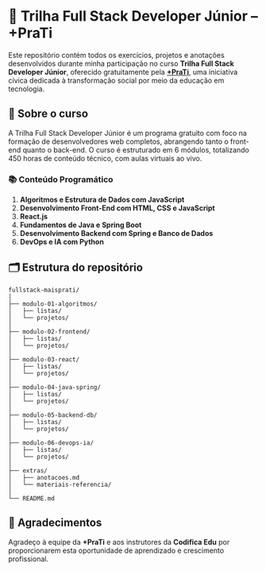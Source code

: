 # 📘 Trilha Full Stack Developer Júnior – +PraTi

Este repositório contém todos os exercícios, projetos e anotações desenvolvidos durante minha participação no curso **Trilha Full Stack Developer Júnior**, oferecido gratuitamente pela [**+PraTi**](https://www.maisprati.com.br/), uma iniciativa cívica dedicada à transformação social por meio da educação em tecnologia.

## 🚀 Sobre o curso

A Trilha Full Stack Developer Júnior é um programa gratuito com foco na formação de desenvolvedores web completos, abrangendo tanto o front-end quanto o back-end. O curso é estruturado em 6 módulos, totalizando 450 horas de conteúdo técnico, com aulas virtuais ao vivo.

### 📚 Conteúdo Programático

1. **Algoritmos e Estrutura de Dados com JavaScript**
2. **Desenvolvimento Front-End com HTML, CSS e JavaScript**
3. **React.js**
4. **Fundamentos de Java e Spring Boot**
5. **Desenvolvimento Backend com Spring e Banco de Dados**
6. **DevOps e IA com Python**

## 🗂️ Estrutura do repositório

```plaintext
fullstack-maisprati/
│
├── modulo-01-algoritmos/
│   ├── listas/
│   └── projetos/
│
├── modulo-02-frontend/
│   ├── listas/
│   └── projetos/
│
├── modulo-03-react/
│   ├── listas/
│   └── projetos/
│
├── modulo-04-java-spring/
│   ├── listas/
│   └── projetos/
│
├── modulo-05-backend-db/
│   ├── listas/
│   └── projetos/
│
├── modulo-06-devops-ia/
│   ├── listas/
│   └── projetos/
│
├── extras/
│   ├── anotacoes.md
│   └── materiais-referencia/
│
└── README.md
```

## 🤝 Agradecimentos

Agradeço à equipe da **+PraTi** e aos instrutores da **Codifica Edu** por proporcionarem esta oportunidade de aprendizado e crescimento profissional.

